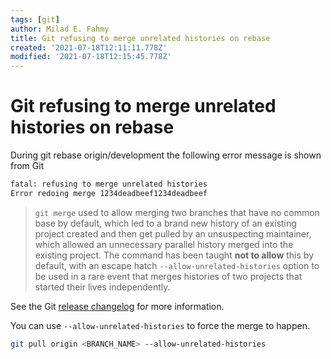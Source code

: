 ```yaml
---
tags: [git]
author: Milad E. Fahmy
title: Git refusing to merge unrelated histories on rebase
created: '2021-07-18T12:11:11.778Z'
modified: '2021-07-18T12:15:45.778Z'
---
```


# Git refusing to merge unrelated histories on rebase

During git rebase origin/development the following error message is shown from Git

```bash
fatal: refusing to merge unrelated histories
Error redoing merge 1234deadbeef1234deadbeef
```

> `git merge` used to allow merging two branches that have no common base by default, which led to a brand new history of an existing project created and then get pulled by an unsuspecting maintainer, which allowed an unnecessary parallel history merged into the existing project. The command has been taught **not to allow** this by default, with an escape hatch `--allow-unrelated-histories` option to be used in a rare event that merges histories of two projects that started their lives independently.

See the Git [release changelog](https://github.com/git/git/blob/master/Documentation/RelNotes/2.9.0.txt#L58-L68) for more information.

You can use `--allow-unrelated-histories` to force the merge to happen.

```bash
git pull origin <BRANCH_NAME> --allow-unrelated-histories
```